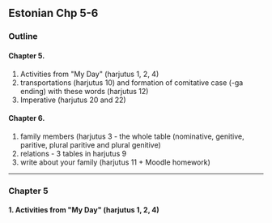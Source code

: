 ## Estonian Chp 5-6

### Outline

#### Chapter 5.

1. Activities from "My Day" (harjutus 1, 2, 4)
2. transportations (harjutus 10) and formation of comitative case (-ga ending) with these words (harjutus 12)
3. Imperative (harjutus 20 and 22) 

#### Chapter 6. 

1. family members (harjutus 3 - the whole table (nominative, genitive, paritive, plural paritive and plural genitive)
2. relations - 3 tables in harjutus 9
3. write about your family (harjutus 11 + Moodle homework)

----

### Chapter 5

#### 1. Activities from "My Day" (harjutus 1, 2, 4)